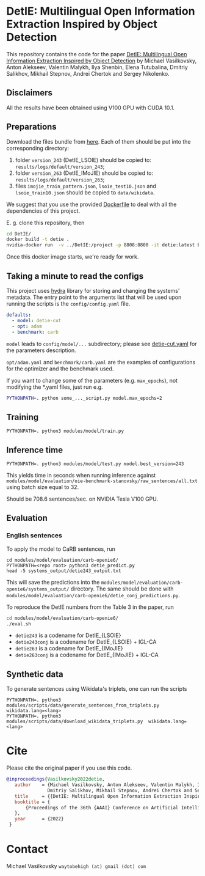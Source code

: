 # DetIE: Multilingual Open Information Extraction Inspired by Object Detection

This repository contains the code for the paper 
[DetIE: Multilingual Open Information Extraction Inspired by Object Detection](https://www.aaai.org/AAAI22Papers/AAAI-8073.VasilkovskyM.pdf)
by Michael Vasilkovsky, Anton Alekseev, Valentin Malykh, Ilya Shenbin, Elena Tutubalina, 
Dmitriy Salikhov, Mikhail Stepnov, Andrei Chertok and Sergey Nikolenko.

## Disclaimers

All the results have been obtained using V100 GPU with CUDA 10.1. 

## Preparations

Download the files bundle from 
[here](https://drive.google.com/drive/folders/1SGeQWcFwmL4BaMbCTxVw5-oU69vPW_d-?usp=sharing). Each of them 
should be put into the corresponding directory:
1. folder `version_243` (DetIE_LSOIE) should be copied to: `results/logs/default/version_243`;
2. folder `version_263` (DetIE_IMoJIE) should be copied to: `results/logs/default/version_263`;
3. files `imojie_train_pattern.json`, `lsoie_test10.json` and `lsoie_train10.json` should be copied to `data/wikidata`.

We suggest that you use the provided [Dockerfile](/Dockerfile) to deal with all the dependencies of this project.

E. g. clone this repository, then
```bash
cd DetIE/
docker build -t detie .
nvidia-docker run  -v ../DetIE:/project -p 8808:8808 -it detie:latest bash
```

Once this docker image starts, we're ready for work.

## Taking a minute to read the configs

This project uses [hydra](https://hydra.cc/) library for storing and changing the systems' metadata. The entry point 
to the arguments list that will be used upon running the scripts is the `config/config.yaml` file.

```yaml
defaults:
  - model: detie-cut
  - opt: adam
  - benchmark: carb
```

`model` leads to `config/model/...` subdirectory; please see [detie-cut.yaml](/config/model/detie-cut.yaml) 
for the parameters description.

`opt/adam.yaml` and `benchmark/carb.yaml` are the examples of configurations for the optimizer and the benchmark used.

If you want to change some of the parameters (e.g. `max_epochs`), not modifying the *.yaml files, just run e.g.

```bash
PYTHONPATH=. python some_..._script.py model.max_epochs=2
```

## Training

```
PYTHONPATH=. python3 modules/model/train.py
```

## Inference time

```
PYTHONPATH=. python3 modules/model/test.py model.best_version=243
```

This yields time in seconds when running inference against 
`modules/model/evaluation/oie-benchmark-stanovsky/raw_sentences/all.txt`
using batch size equal to 32.

Should be 708.6 sentences/sec. on NVIDIA Tesla V100 GPU.

## Evaluation

### English sentences

To apply the model to CaRB sentences, run 
```
cd modules/model/evaluation/carb-openie6/
PYTHONPATH=<repo root> python3 detie_predict.py
head -5 systems_output/detie243_output.txt
```

This will save the predictions into the `modules/model/evaluation/carb-openie6/systems_output/` directory. The same
should be done with `modules/model/evaluation/carb-openie6/detie_conj_predictions.py`.

To reproduce the DetIE numbers from the Table 3 in the paper, run

```bash
cd modules/model/evaluation/carb-openie6/
./eval.sh
```

* `detie243` is a codename for DetIE_{LSOIE}
* `detie243conj` is a codename for DetIE_{LSOIE} + IGL-CA
* `detie263` is a codename for DetIE_{IMoJIE}
* `detie263conj` is a codename for DetIE_{IMoJIE} + IGL-CA


## Synthetic data

To generate sentences using Wikidata's triplets, one can run the scripts

```
PYTHONPATH=. python3 modules/scripts/data/generate_sentences_from_triplets.py  wikidata.lang=<lang> 
PYTHONPATH=. python3 modules/scripts/data/download_wikidata_triplets.py  wikidata.lang=<lang>
```
 
 # Cite
 Please cite the original paper if you use this code.
 
 ```bibtex
@inproceedings{Vasilkovsky2022detie,
    author    = {Michael Vasilkovsky, Anton Alekseev, Valentin Malykh, Ilya Shenbin, Elena Tutubalina, 
                Dmitriy Salikhov, Mikhail Stepnov, Andrei Chertok and Sergey Nikolenko},
    title     = {{DetIE: Multilingual Open Information Extraction Inspired by Object Detection}},
    booktitle = {
        {Proceedings of the 36th {AAAI} Conference on Artificial Intelligence}
    },
    year      = {2022}
  }
```
 
 
 # Contact
 
Michael Vasilkovsky  `waytobehigh (at) gmail (dot) com` 

